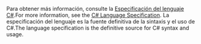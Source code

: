 <span data-ttu-id="6a31f-101">Para obtener más información, consulte la [Especificación del lenguaje C#](~/docs/csharp/language-reference/language-specification/index.md).</span><span class="sxs-lookup"><span data-stu-id="6a31f-101">For more information, see the [C# Language Specification](~/docs/csharp/language-reference/language-specification/index.md).</span></span> <span data-ttu-id="6a31f-102">La especificación del lenguaje es la fuente definitiva de la sintaxis y el uso de C#.</span><span class="sxs-lookup"><span data-stu-id="6a31f-102">The language specification is the definitive source for C# syntax and usage.</span></span>

